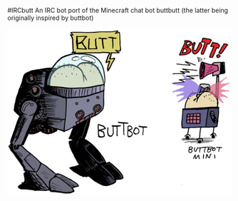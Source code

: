 #IRCbutt
An IRC bot port of the Minecraft chat bot buttbutt (the latter being originally inspired by buttbot)

![Real photograph of buttbutt](buttbot.gif "Real photographs of buttbutt")
